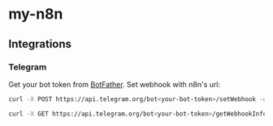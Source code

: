 # my-n8n


## Integrations 

### Telegram

Get your bot token from [BotFather](https://t.me/botfather).
Set webhook with n8n's url:

```bash
curl -X POST https://api.telegram.org/bot<your-bot-token>/setWebhook -d "url=https://<your-n8n-url>/webhook/telegram"
```

```sh
curl -X GET https://api.telegram.org/bot<your-bot-token>/getWebhookInfo
```